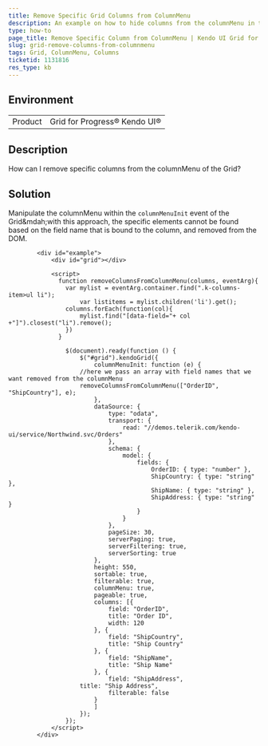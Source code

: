 ```yaml
---
title: Remove Specific Grid Columns from ColumnMenu
description: An example on how to hide columns from the columnMenu in the Kendo UI Grid.
type: how-to
page_title: Remove Specific Column from ColumnMenu | Kendo UI Grid for jQuery
slug: grid-remove-columns-from-columnmenu
tags: Grid, ColumnMenu, Columns
ticketid: 1131816
res_type: kb
---
```


## Environment

<table>
	<tr>
		<td>Product</td>
		<td>Grid for Progress® Kendo UI®</td>
	</tr>
</table>


## Description

How can I remove specific columns from the columnMenu of the Grid?

## Solution

Manipulate the columnMenu within the `columnMenuInit` event of the Grid&mdah;with this approach, the specific elements cannot be found based on the field name that is bound to the column, and removed from the DOM.

````dojo
        <div id="example">
            <div id="grid"></div>

            <script>
              function removeColumnsFromColumnMenu(columns, eventArg){
                var mylist = eventArg.container.find(".k-columns-item>ul li");
            		var listitems = mylist.children('li').get();
                columns.forEach(function(col){
                	mylist.find("[data-field="+ col +"]").closest("li").remove();  
                })            		
              }

            	$(document).ready(function () {
            		$("#grid").kendoGrid({
            			columnMenuInit: function (e) {
                    //here we pass an array with field names that we want removed from the columnMenu
                    removeColumnsFromColumnMenu(["OrderID", "ShipCountry"], e);            				
            			},
            			dataSource: {
            				type: "odata",
            				transport: {
            					read: "//demos.telerik.com/kendo-ui/service/Northwind.svc/Orders"
            				},
            				schema: {
            					model: {
            						fields: {
            							OrderID: { type: "number" },
            							ShipCountry: { type: "string" },
            							ShipName: { type: "string" },
            							ShipAddress: { type: "string" }
            						}
            					}
            				},
            				pageSize: 30,
            				serverPaging: true,
            				serverFiltering: true,
            				serverSorting: true
            			},
            			height: 550,
            			sortable: true,
            			filterable: true,
            			columnMenu: true,
            			pageable: true,
            			columns: [{
            				field: "OrderID",
            				title: "Order ID",
            				width: 120
            			}, {
            				field: "ShipCountry",
            				title: "Ship Country"
            			}, {
            				field: "ShipName",
            				title: "Ship Name"
            			}, {
            				field: "ShipAddress",
                    title: "Ship Address",
            				filterable: false
            			}
            			]
            		});
            	});
            </script>
        </div>
````
